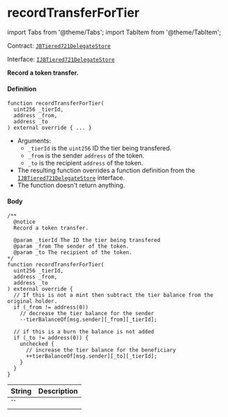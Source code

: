 # recordTransferForTier

import Tabs from '@theme/Tabs';
import TabItem from '@theme/TabItem';

Contract: [`JBTiered721DelegateStore`](/dev/api/contracts/or-delegates/jbtiered721delegatestore)

Interface: [`IJBTiered721DelegateStore`](/dev/api/interfaces/ijbtiered721delegatestore)

**Record a token transfer.**

<Tabs>
<TabItem value="Step by step" label="Step by step">

#### Definition

```
function recordTransferForTier(
  uint256 _tierId,
  address _from,
  address _to
) external override { ... }
```

- Arguments:
  - `_tierId` is the `uint256` ID the tier being transfered.
  - `_from` is the sender `address` of the token.
  - `_to` is the recipient `address` of the token.
- The resulting function overrides a function definition from the [`IJBTiered721DelegateStore`](/dev/api/interfaces/ijbtiered721delegatestore) interface.
- The function doesn't return anything.

#### Body

</TabItem>

<TabItem value="Code" label="Code">

```
/** 
  @notice
  Record a token transfer.

  @param _tierId The ID the tier being transfered
  @param _from The sender of the token.
  @param _to The recipient of the token.
*/
function recordTransferForTier(
  uint256 _tierId,
  address _from,
  address _to
) external override {
  // If this is not a mint then subtract the tier balance from the original holder.
  if (_from != address(0))
    // decrease the tier balance for the sender
    --tierBalanceOf[msg.sender][_from][_tierId];

  // if this is a burn the balance is not added
  if (_to != address(0)) {
    unchecked {
      // increase the tier balance for the beneficiary
      ++tierBalanceOf[msg.sender][_to][_tierId];
    }
  }
}
```

</TabItem>

<TabItem value="Errors" label="Errors">

|String|Description|
|-|-|
|**``**||

</TabItem>

<TabItem value="Bug bounty" label="Bug bounty">

</TabItem>
</Tabs>

